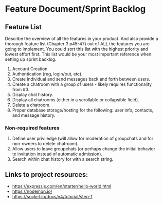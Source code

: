 # Feature Document/Sprint Backlog

## Feature List
Describe the overview of all the features in your product. And also provide a thorough
feature list (Chapter 3 p45-47) out of ALL the features you are going to implement. You
could sort this list with the highest priority and lowest effort first. This list would be your
most important reference when setting up sprint backlog.

1. Account Creation
2. Authentication (reg, login/out, etc).
3. Create individual and send messages back and forth between users.
4. Create a chatroom with a group of users - likely requires functionality from #3.
5. Display chat history.
6. Display all chatrooms (either in a scrollable or collapsible field).
7. Delete a chatroom.
8. Proper database storage/hosting for the following: user info, contacts, and message history.

### Non-required features
1. Define user priviledge (will allow for moderation of groupchats and for non-owners to delete chatroom).
2. Allow users to leave groupchats (or perhaps change the initial behavior to invitation instead of automatic admission).
3. Search within chat history for with a search string.





## Links to project resources:
* https://expressjs.com/en/starter/hello-world.html
* https://nodemon.io/
* https://socket.io/docs/v4/tutorial/step-1
  
